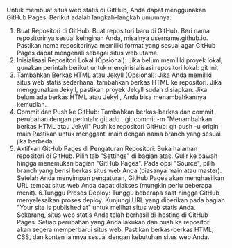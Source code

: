 Untuk membuat situs web statis di GitHub, Anda dapat menggunakan GitHub Pages. Berikut adalah langkah-langkah umumnya:
1. Buat Repositori di GitHub:
Buat repositori baru di GitHub.
Beri nama repositorinya sesuai keinginan Anda, misalnya username.github.io. Pastikan nama repositorinya memiliki format yang sesuai agar GitHub Pages dapat mengenali sebagai situs web utama.
2. Inisialisasi Repositori Lokal (Opsional):
Jika belum memiliki proyek lokal, gunakan perintah berikut untuk menginisialisasi repositori lokal:
     git init
3. Tambahkan Berkas HTML atau Jekyll (Opsional):
Jika Anda memiliki situs web statis sederhana, tambahkan berkas HTML ke repositori. Jika menggunakan Jekyll, pastikan proyek Jekyll sudah disiapkan.
Jika belum ada berkas HTML atau Jekyll, Anda bisa menambahkannya kemudian.
4. Commit dan Push ke GitHub:
Tambahkan berkas-berkas dan commit perubahan dengan perintah:
     git add .
     git commit -m "Menambahkan berkas HTML atau Jekyll"
Push ke repositori GitHub:
     git push -u origin main
Pastikan untuk mengganti main dengan nama branch yang sesuai jika berbeda.
5. Aktifkan GitHub Pages di Pengaturan Repositori:
Buka halaman repositori di GitHub.
Pilih tab "Settings" di bagian atas.
Gulir ke bawah hingga menemukan bagian "GitHub Pages".
Pada opsi "Source", pilih branch yang berisi berkas situs web Anda (biasanya main atau master).
Setelah Anda menyimpan pengaturan, GitHub Pages akan menghasilkan URL tempat situs web Anda dapat diakses (mungkin perlu beberapa menit).
6.Tunggu Proses Deploy:
Tunggu beberapa saat hingga GitHub menyelesaikan proses deploy.
Kunjungi URL yang diberikan pada bagian "Your site is published at" untuk melihat situs web statis Anda.
Sekarang, situs web statis Anda telah berhasil di-hosting di GitHub Pages. Setiap perubahan yang Anda lakukan dan push ke repositori akan segera memperbarui situs web. Pastikan berkas-berkas HTML, CSS, dan konten lainnya sesuai dengan kebutuhan situs web Anda.





